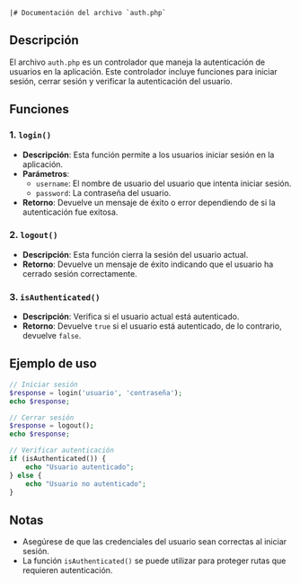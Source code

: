     |# Documentación del archivo `auth.php`

## Descripción
El archivo `auth.php` es un controlador que maneja la autenticación de usuarios en la aplicación. Este controlador incluye funciones para iniciar sesión, cerrar sesión y verificar la autenticación del usuario.

## Funciones

### 1. `login()`
- **Descripción**: Esta función permite a los usuarios iniciar sesión en la aplicación.
- **Parámetros**:
  - `username`: El nombre de usuario del usuario que intenta iniciar sesión.
  - `password`: La contraseña del usuario.
- **Retorno**: Devuelve un mensaje de éxito o error dependiendo de si la autenticación fue exitosa.

### 2. `logout()`
- **Descripción**: Esta función cierra la sesión del usuario actual.
- **Retorno**: Devuelve un mensaje de éxito indicando que el usuario ha cerrado sesión correctamente.

### 3. `isAuthenticated()`
- **Descripción**: Verifica si el usuario actual está autenticado.
- **Retorno**: Devuelve `true` si el usuario está autenticado, de lo contrario, devuelve `false`.

## Ejemplo de uso
```php
// Iniciar sesión
$response = login('usuario', 'contraseña');
echo $response;

// Cerrar sesión
$response = logout();
echo $response;

// Verificar autenticación
if (isAuthenticated()) {
    echo "Usuario autenticado";
} else {
    echo "Usuario no autenticado";
}
```

## Notas
- Asegúrese de que las credenciales del usuario sean correctas al iniciar sesión.
- La función `isAuthenticated()` se puede utilizar para proteger rutas que requieren autenticación.

